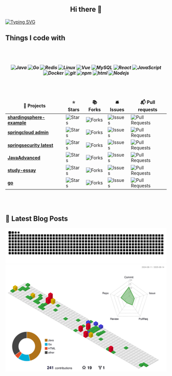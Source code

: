 <h2 align="center">Hi there 👋</h2>

[![Typing SVG](https://readme-typing-svg.demolab.com?font=Fira+Code&weight=500&pause=1000&color=F78A13&width=600&height=40&lines=%E5%9C%A8%E9%80%BB%E8%BE%91%E7%9A%84%E6%A3%AE%E6%9E%97%E9%87%8C%EF%BC%8C%E4%BB%A3%E7%A0%81%E5%A6%82%E8%AF%97%E8%A1%8C%E8%88%AC%E6%B5%81%E6%B7%8C%EF%BC%8C%E8%AE%BE%E8%AE%A1%E7%9A%84%E7%94%BB%E7%AC%94%E7%BB%98%E5%87%BA%E6%A2%A6%E6%83%B3%E7%9A%84%E6%A8%A1%E6%A0%B7)](https://git.io/typing-svg)

<h2>Things I code with</h2>
</br>
</br>
<h5 align="center">
  <img alt="Java" src="https://img.shields.io/badge/-Java-007396?style=flat-square&logo=java&logoColor=white" />
  <img alt="Go" src="https://img.shields.io/badge/-Go-00ADD8?style=flat-square&logo=go&logoColor=white" />
  <img alt="Redis" src="https://img.shields.io/badge/Redis-234479?style=flat-square&logo=redis&logoColor=white" />
  <img alt="Linux" src="https://img.shields.io/badge/-Linux-FCC624?style=flat-square&logo=linux&logoColor=white" />
  <img alt="Vue" src="https://img.shields.io/badge/-Vue-%2335495e?style=flat-square&logo=vue.js&logoColor=white" />
  <img alt="MySQL" src="https://img.shields.io/badge/-MySQL-4479A1?style=flat-square&logo=mysql&logoColor=white" />
  <img alt="React" src="https://img.shields.io/badge/-React-45b8d8?style=flat-square&logo=react&logoColor=white" />
  <img alt="JavaScript" src="https://img.shields.io/badge/-JavaScript-8DD6F9?style=flat-square&logo=webpack&logoColor=white" /> 
  <img alt="Docker" src="https://img.shields.io/badge/-Docker-46a2f1?style=flat-square&logo=docker&logoColor=white" />
  <img alt="git" src="https://img.shields.io/badge/-Git-F05032?style=flat-square&logo=git&logoColor=white" />
  <img alt="npm" src="https://img.shields.io/badge/-NPM-CB3837?style=flat-square&logo=npm&logoColor=white" />
  <img alt="html" src="https://img.shields.io/badge/-HTML-E34F26?style=flat-square&logo=html5&logoColor=white" />
  <img alt="Nodejs" src="https://img.shields.io/badge/-Nodejs-43853d?style=flat-square&logo=Node.js&logoColor=white" />
</h5>
</br>
</br>
<table align="center">
  <thead align="center">
    <tr border: none;>
      <td><b>🎁 Projects</b></td>
      <td><b>⭐ Stars</b></td>
      <td><b>📚 Forks</b></td>
      <td><b>🛎 Issues</b></td>
      <td><b>📬 Pull requests</b></td>
    </tr>
  </thead>
  <tbody>
	  <tr>
      <td><a href="https://github.com/Breeze1203/shardingsphere-example"><b>shardingsphere-example</b></a></td>
      <td><img alt="Stars" src="https://img.shields.io/github/stars/Breeze1203/shardingsphere-example?style=flat-square&labelColor=343b41"/></td>
      <td><img alt="Forks" src="https://img.shields.io/github/forks/Breeze1203/shardingsphere-example?style=flat-square&labelColor=343b41"/></td>
      <td><img alt="Issues" src="https://img.shields.io/github/issues/Breeze1203/shardingsphere-example?style=flat-square&labelColor=343b41"/></td>
      <td><img alt="Pull Requests" src="https://img.shields.io/github/issues-pr/Breeze1203/shardingsphere-example?style=flat-square&labelColor=343b41"/></td>
    </tr>
	  <tr>
      <td><a href="https://github.com/Breeze1203/SpringCloud"><b>springcloud admin</b></a></td>
      <td><img alt="Stars" src="https://img.shields.io/github/stars/Breeze1203/SpringCloud?style=flat-square&labelColor=343b41"/></td>
      <td><img alt="Forks" src="https://img.shields.io/github/forks/Breeze1203/SpringCloud?style=flat-square&labelColor=343b41"/></td>
      <td><img alt="Issues" src="https://img.shields.io/github/issues/Breeze1203/SpringCloud?style=flat-square&labelColor=343b41"/></td>
      <td><img alt="Pull Requests" src="https://img.shields.io/github/issues-pr/Breeze1203/SpringCloud?style=flat-square&labelColor=343b41"/></td>
    </tr>
    <tr>
      <td><a href="https://github.com/Breeze1203/springsecurity6.0"><b>springsecurity latest</b></a></td>
      <td><img alt="Stars" src="https://img.shields.io/github/stars/Breeze1203/springsecurity6.0?style=flat-square&labelColor=343b41"/></td>
      <td><img alt="Forks" src="https://img.shields.io/github/forks/Breeze1203/springsecurity6.0?style=flat-square&labelColor=343b41"/></td>
      <td><img alt="Issues" src="https://img.shields.io/github/issues/Breeze1203/springsecurity6.0?style=flat-square&labelColor=343b41"/></td>
      <td><img alt="Pull Requests" src="https://img.shields.io/github/issues-pr/Breeze1203/springsecurity6.0?style=flat-square&labelColor=343b41"/></td>
    </tr>
	  <tr>
      <td><a href="https://github.com/Breeze1203/JavaAdvanced"><b>JavaAdvanced</b></a></td>
      <td><img alt="Stars" src="https://img.shields.io/github/stars/Breeze1203/JavaAdvanced?style=flat-square&labelColor=343b41"/></td>
      <td><img alt="Forks" src="https://img.shields.io/github/forks/Breeze1203/JavaAdvanced?style=flat-square&labelColor=343b41"/></td>
      <td><img alt="Issues" src="https://img.shields.io/github/issues/Breeze1203/JavaAdvanced?style=flat-square&labelColor=343b41"/></td>
      <td><img alt="Pull Requests" src="https://img.shields.io/github/issues-pr/Breeze1203/JavaAdvanced?style=flat-square&labelColor=343b41"/></td>
    </tr>
    <tr>
       <td><a href="https://github.com/Breeze1203/study-essay"><b>study-essay</b></a></td>
      <td><img alt="Stars" src="https://img.shields.io/github/stars/Breeze1203/study-essay?style=flat-square&labelColor=343b41"/></td>
      <td><img alt="Forks" src="https://img.shields.io/github/forks/Breeze1203/study-essay?style=flat-square&labelColor=343b41"/></td>
      <td><img alt="Issues" src="https://img.shields.io/github/issues/Breeze1203/study-essay?style=flat-square&labelColor=343b41"/></td>
      <td><img alt="Pull Requests" src="https://img.shields.io/github/issues-pr/Breeze1203/study-essay?style=flat-square&labelColor=343b41"/></td>
    </tr>
     <tr>
       <td><a href="https://github.com/Breeze1203/Go"><b>go</b></a></td>
      <td><img alt="Stars" src="https://img.shields.io/github/stars/Breeze1203/Go?style=flat-square&labelColor=343b41"/></td>
      <td><img alt="Forks" src="https://img.shields.io/github/forks/Breeze1203/Go?style=flat-square&labelColor=343b41"/></td>
      <td><img alt="Issues" src="https://img.shields.io/github/issues/Breeze1203/Go?style=flat-square&labelColor=343b41"/></td>
      <td><img alt="Pull Requests" src="https://img.shields.io/github/issues-pr/Breeze1203/Go?style=flat-square&labelColor=343b41"/></td>
    </tr>
  </tbody>
</table>
</br>
</br>
<h2>📕 Latest Blog Posts</h2>
<!-- BLOG-POST-LIST:START -->
<!-- BLOG-POST-LIST:END -->

<picture>
  <source media="(prefers-color-scheme: dark)" srcset="https://raw.githubusercontent.com/Breeze1203/Breeze1203/output/github-contribution-grid-snake-dark.svg">
  <source media="(prefers-color-scheme: light)" srcset="https://raw.githubusercontent.com/Breeze1203/Breeze1203/output/github-contribution-grid-snake.svg">
  <img alt="github contribution grid snake animation" src="https://raw.githubusercontent.com/Breeze1203/Breeze1203/output/github-contribution-grid-snake.svg">
</picture>

<!-- BLOG-POST-LIST:START -->
<!-- BLOG-POST-LIST:END -->
<img src="profile-3d-contrib/profile-gitblock.svg" alt="描述" />
